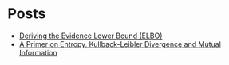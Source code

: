 # Posts

* [Deriving the Evidence Lower Bound (ELBO)](./posts/elbo_derivation.html)
* [A Primer on Entropy, Kullback-Leibler Divergence and Mutual Information](./posts/primer_on_entropy_kl_divergence_and_mutual_information.html)